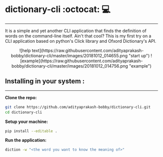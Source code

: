 # dictionary-cli :octocat: :computer: 
***
It is a simple and yet another CLI application that finds the definition of words on the command-line itself. Ain't that cool? This is my first try on a CLI application based on python's Click library and Ofxord Dictionary's API.
<p style="text-align: center;">
![help text](https://raw.githubusercontent.com/adityaprakash-bobby/dictionary-cli/master/images/20181012_014655.png "start up")
![example](https://raw.githubusercontent.com/adityaprakash-bobby/dictionary-cli/master/images/20181012_014756.png "example")
</p>

## Installing in your system : 
---

**Clone the repo:** 
```bash
git clone https://github.com/adityaprakash-bobby/dictionary-cli.git
cd dictionary-cli
```
**Setup your machine:**
```bash
pip install --editable .
```
**Run the application:**
```bash
diction -w "<the word you want to know the meaning of>"
```
